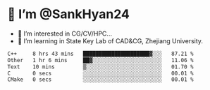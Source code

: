 # 👋 I’m @SankHyan24

- 👀 I’m interested in CG/CV/HPC...
- 🌱 I’m learning in State Key Lab of CAD&CG, Zhejiang University.

<!---
SankHyan24/SankHyan24 is a ✨ special ✨ repository because its `README.md` (this file) appears on your GitHub profile.
You can click the Preview link to take a look at your changes.
--->
<!--START_SECTION:waka-->

```txt
C++     8 hrs 43 mins   █████████████████████▓░░░   87.21 %
Other   1 hr 6 mins     ██▓░░░░░░░░░░░░░░░░░░░░░░   11.06 %
Text    10 mins         ▒░░░░░░░░░░░░░░░░░░░░░░░░   01.70 %
C       0 secs          ░░░░░░░░░░░░░░░░░░░░░░░░░   00.01 %
CMake   0 secs          ░░░░░░░░░░░░░░░░░░░░░░░░░   00.01 %
```

<!--END_SECTION:waka-->
